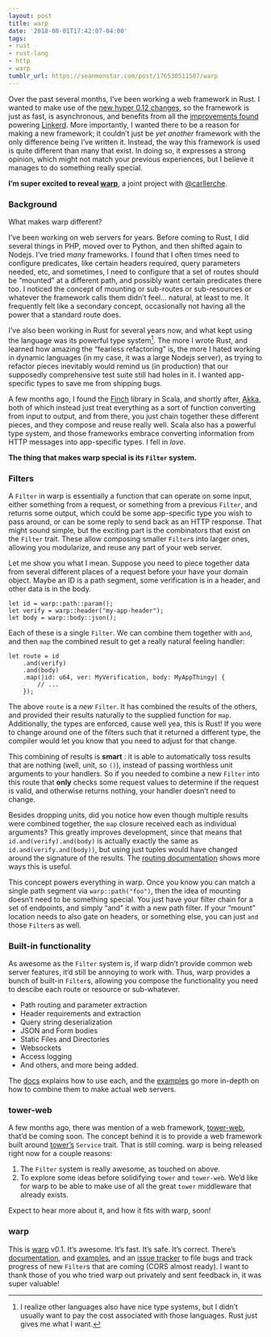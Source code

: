 ```yaml
---
layout: post
title: warp
date: '2018-08-01T17:42:07-04:00'
tags:
- rust
- rust-lang
- http
- warp
tumblr_url: https://seanmonstar.com/post/176530511587/warp
---
```

Over the past several months, I’ve been working a web framework in Rust. I wanted to make use of the [new hyper 0.12 changes](http://seanmonstar.com/blog/hyper-v012/), so the framework is just as fast, is asynchronous, and benefits from all the [improvements found](https://twitter.com/seanmonstar/status/1024370108137857031) powering [Linkerd](https://linkerd.io). More importantly, I wanted there to be a reason for making a new framework; it couldn’t just be _yet another_ framework with the only difference being I’ve written it. Instead, the way this framework is used is quite different than many that exist. In doing so, it expresses a strong opinion, which might not match your previous experiences, but I believe it manages to do something really special.

**I’m super excited to reveal [warp](https://crates.io/crates/warp)**, a joint project with [@carllerche](https://twitter.com/carllerche).

### Background

What makes warp different?

I’ve been working on web servers for years. Before coming to Rust, I did several things in PHP, moved over to Python, and then shifted again to Nodejs. I’ve tried _many_ frameworks. I found that I often times need to configure predicates, like certain headers required, query parameters needed, etc, and sometimes, I need to configure that a set of routes should be “mounted” at a different path, and possibly want certain predicates there too. I noticed the concept of mounting or sub-routes or sub-resources or whatever the framework calls them didn’t feel… natural, at least to me. It frequently felt like a secondary concept, occasionally not having all the power that a standard route does.

I’ve also been working in Rust for several years now, and what kept using the language was its powerful type system[^1]. The more I wrote Rust, and learned how amazing the “fearless refactoring” is, the more I hated working in dynamic languages (in my case, it was a large Nodejs server), as trying to refactor pieces inevitably would remind us (in production) that our supposedly comprehensive test suite still had holes in it. I wanted app-specific types to save me from shipping bugs.

A few months ago, I found the [Finch](https://finagle.github.io/finch/) library in Scala, and shortly after, [Akka](https://akka.io), both of which instead just treat everything as a sort of function converting from input to output, and from there, you just chain together these different pieces, and they compose and reuse really well. Scala also has a powerful type system, and those frameworks embrace converting information from HTTP messages into app-specific types. I fell in _love_.

**The thing that makes warp special is its `Filter` system.**

### Filters

A `Filter` in warp is essentially a function that can operate on some input, either something from a request, or something from a previous `Filter`, and returns some output, which could be some app-specific type you wish to pass around, or can be some reply to send back as an HTTP response. That might sound simple, but the exciting part is the combinators that exist on the `Filter` trait. These allow composing smaller `Filter`s into larger ones, allowing you modularize, and reuse any part of your web server.

Let me show you what I mean. Suppose you need to piece together data from several different places of a request before your have your domain object. Maybe an ID is a path segment, some verification is in a header, and other data is in the body.

    let id = warp::path::param();
    let verify = warp::header("my-app-header");
    let body = warp::body::json();

Each of these is a single `Filter`. We can combine them together with `and`, and then `map` the combined result to get a really natural feeling handler:

    let route = id
        .and(verify)
        .and(body)
        .map(|id: u64, ver: MyVerification, body: MyAppThingy| {
            // ...
        });

The above `route` is a _new_ `Filter`. It has combined the results of the others, and provided their results naturally to the supplied function for `map`. Additionally, the types are enforced, cause well yea, this is Rust! If you were to change around one of the filters such that it returned a different type, the compiler would let you know that you need to adjust for that change.

This combining of results is **smart** : it is able to automatically toss results that are nothing (well, unit, so `()`), instead of passing worthless unit arguments to your handlers. So if you needed to combine a new `Filter` into this route that **only** checks some request values to determine if the request is valid, and otherwise returns nothing, your handler doesn’t need to change.

Besides dropping units, did you notice how even though multiple results were combined together, the `map` closure received each as individual arguments? This greatly improves development, since that means that `id.and(verify).and(body)` is actually exactly the same as `id.and(verify.and(body))`, but using just tuples would have changed around the signature of the results. The [routing documentation](https://docs.rs/warp/0.1.*/warp/filters/path/) shows more ways this is useful.

This concept powers everything in warp. Once you know you can match a single path segment via `warp::path("foo")`, then the idea of mounting doesn’t need to be something special. You just have your filter chain for a set of endpoints, and simply “and” it with a new path filter. If your “mount” location needs to also gate on headers, or something else, you can just `and` those `Filter`s as well.

### Built-in functionality

As awesome as the `Filter` system is, if warp didn’t provide common web server features, it’d still be annoying to work with. Thus, warp provides a bunch of built-in `Filter`s, allowing you compose the functionality you need to descibe each route or resource or sub-whatever.

- Path routing and parameter extraction
- Header requirements and extraction
- Query string deserialization
- JSON and Form bodies
- Static Files and Directories
- Websockets
- Access logging
- And others, and more being added.

The [docs](https://docs.rs/warp/0.1.*/warp/filters/) explains how to use each, and the [examples](https://github.com/seanmonstar/warp/blob/master/examples) go more in-depth on how to combine them to make actual web servers.

### tower-web

A few months ago, there was mention of a web framework, [tower-web](https://medium.com/@carllerche/announcing-tower-a-library-for-writing-robust-network-services-with-rust-67273f052c40), that’d be coming soon. The concept behind it is to provide a web framework built around [tower’s](https://github.com/tower-rs/tower) `Service` trait. That is still coming. warp is being released right now for a couple reasons:

1. The `Filter` system is really awesome, as touched on above.
2. To explore some ideas before solidifying `tower` and `tower-web`. We’d like for warp to be able to make use of all the great `tower` middleware that already exists.

Expect to hear more about it, and how it fits with warp, soon!

### warp

This is [warp](https://crates.io/crates/warp) v0.1. It’s awesome. It’s fast. It’s safe. It’s correct. There’s [documentation](https://docs.rs/warp), and [examples](https://github.com/seanmonstar/warp/blob/master/examples), and an [issue tracker](https://github.com/seanmonstar/warp/issues) to file bugs and track progress of new `Filter`s that are coming (CORS almost ready). I want to thank those of you who tried warp out privately and sent feedback in, it was super valuable!



[^1]: I realize other languages also have nice type systems, but I didn’t usually want to pay the cost associated with those languages. Rust just gives me what I want.

